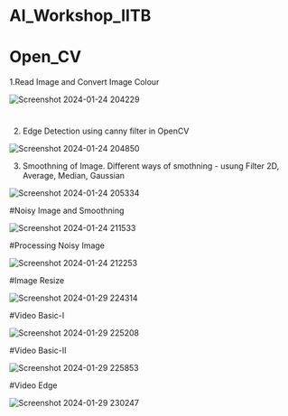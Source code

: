 # AI_Workshop_IITB





# Open_CV

1.Read Image and Convert Image Colour

![Screenshot 2024-01-24 204229](https://github.com/VihalKarhade/AI_Workshop_IITB/assets/130913527/58427dc6-1d6f-4c24-a1b1-74c492b6b588)

# 
2. Edge Detection using canny filter in OpenCV

![Screenshot 2024-01-24 204850](https://github.com/VihalKarhade/AI_Workshop_IITB/assets/130913527/cec2ce62-c57e-493b-8e55-7fbf9ed40015)


3. Smoothning of Image.
Different ways of smothning - usung Filter 2D, Average, Median, Gaussian

![Screenshot 2024-01-24 205334](https://github.com/VihalKarhade/AI_Workshop_IITB/assets/130913527/f60e3522-f8bb-4752-8dbf-2cedfc838bda)


#Noisy Image and Smoothning

![Screenshot 2024-01-24 211533](https://github.com/VihalKarhade/AI_Workshop_IITB/assets/130913527/b1547d40-b130-4ba6-9bc1-79c8c69e0710)


#Processing Noisy Image

![Screenshot 2024-01-24 212253](https://github.com/VihalKarhade/AI_Workshop_IITB/assets/130913527/fe4b0409-357e-4f7e-ab5b-3c08b280f169)


#Image Resize

![Screenshot 2024-01-29 224314](https://github.com/VihalKarhade/AI_Workshop_IITB/assets/130913527/35e4978b-9205-45a8-8a92-22ba1320556a)


#Video Basic-I

![Screenshot 2024-01-29 225208](https://github.com/VihalKarhade/AI_Workshop_IITB/assets/130913527/1c89b5b6-9b26-47df-a8f4-5d2678c6ef27)


#Video Basic-II

![Screenshot 2024-01-29 225853](https://github.com/VihalKarhade/AI_Workshop_IITB/assets/130913527/6f27c82e-2c9c-4b59-a9b6-49987afe6200)


#Video Edge

![Screenshot 2024-01-29 230247](https://github.com/VihalKarhade/AI_Workshop_IITB/assets/130913527/4feeee43-923b-4d74-b9c5-f8c756d62634)
